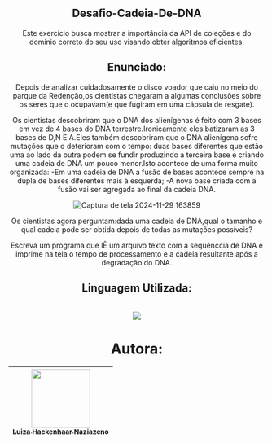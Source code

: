 <div align="center">

  ## Desafio-Cadeia-De-DNA
  Este exercício busca mostrar a importância da API de coleções e do domínio correto do seu uso visando obter algoritmos eficientes.

  ## Enunciado:
  Depois de analizar cuidadosamente o disco voador que caiu no meio do parque da Redenção,os cientistas chegaram a algumas conclusões sobre os seres que o ocupavam(e que fugiram em uma cápsula de resgate).

  Os cientistas descobriram que o DNA dos alienígenas é feito com 3 bases em vez de 4 bases do DNA terrestre.Ironicamente eles batizaram as 3 bases de D,N E A.Eles também descobriram que o DNA alienígena sofre mutações que o deterioram com o tempo: duas bases diferentes que estão uma ao lado da outra podem se fundir produzindo a terceira base e criando uma cadeia de DNA um pouco menor.Isto acontece de uma forma muito organizada:
-Em uma cadeia de DNA a fusão de bases acontece sempre na dupla de bases diferentes mais à esquerda;
-A nova base criada com a fusão vai ser agregada ao final da cadeia DNA.

![Captura de tela 2024-11-29 163859](https://github.com/user-attachments/assets/ebd3fa3d-af33-4d17-bad1-4054ebc193bc)

Os cientistas agora perguntam:dada uma cadeia de DNA,qual o tamanho e qual cadeia pode ser obtida depois de todas as mutações possíveis?

Escreva um programa que lÊ um arquivo texto com a sequênccia de DNA e imprime na tela o tempo de processamento e a cadeia resultante após a degradação do DNA.

## Linguagem Utilizada:
<div style="display: inline_block"><br>
<img src="https://img.shields.io/badge/Java-ED8B00?style=for-the-badge&logo=openjdk&logoColor=white" /> 

# Autora:

| [<img loading="lazy" src="https://avatars.githubusercontent.com/u/142232479?v=4" width=115><br><sub>Luiza Hackenhaar Naziazeno</sub>](https://github.com/luizahackenhaarnaziazeno)|
| :---: |
